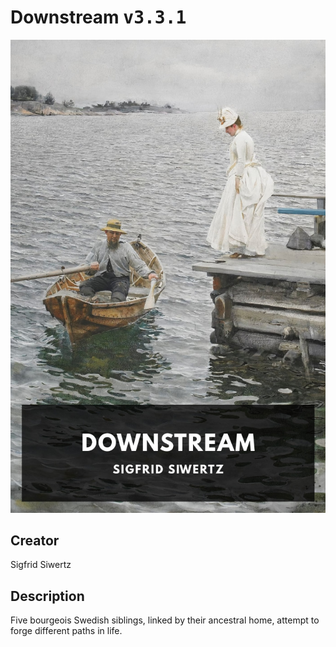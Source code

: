 
# Downstream <kbd>v3.3.1</kbd>

<center>
  <img src="./cover-1024.jpg"/>
</center>

## Creator
Sigfrid Siwertz

## Description
Five bourgeois Swedish siblings, linked by their ancestral home, attempt to forge different paths in life.
